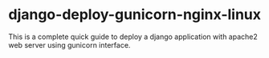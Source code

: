 # django-deploy-gunicorn-nginx-linux
This is a complete quick guide to deploy a django application with apache2 web server using gunicorn interface.
